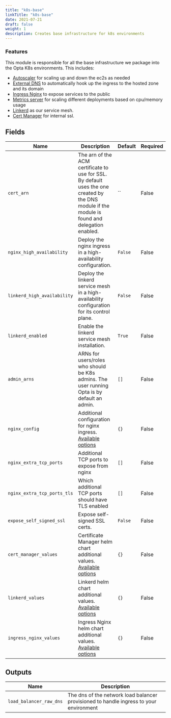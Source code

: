 ```yaml
---
title: "k8s-base"
linkTitle: "k8s-base"
date: 2021-07-21
draft: false
weight: 1
description: Creates base infrastructure for k8s environments
---
```


### Features

This module is responsible for all the base infrastructure we package into the Opta K8s environments. This includes:

- [Autoscaler](https://github.com/kubernetes/autoscaler) for scaling up and down the ec2s as needed
- [External DNS](https://github.com/kubernetes-sigs/external-dns) to automatically hook up the ingress to the hosted zone and its domain
- [Ingress Nginx](https://github.com/kubernetes/ingress-nginx) to expose services to the public
- [Metrics server](https://github.com/kubernetes-sigs/metrics-server) for scaling different deployments based on cpu/memory usage
- [Linkerd](https://linkerd.io/) as our service mesh.
- [Cert Manager](https://cert-manager.io/docs/) for internal ssl.


## Fields


| Name      | Description | Default | Required |
| ----------- | ----------- | ------- | -------- |
| `cert_arn` | The arn of the ACM certificate to use for SSL. By default uses the one created by the DNS module if the module is found and delegation enabled. | `` | False |
| `nginx_high_availability` | Deploy the nginx ingress in a high-availability configuration. | `False` | False |
| `linkerd_high_availability` | Deploy the linkerd service mesh in a high-availability configuration for its control plane. | `False` | False |
| `linkerd_enabled` | Enable the linkerd service mesh installation. | `True` | False |
| `admin_arns` | ARNs for users/roles who should be K8s admins. The user running Opta is by default an admin. | `[]` | False |
| `nginx_config` | Additional configuration for nginx ingress. [Available options](https://kubernetes.github.io/ingress-nginx/user-guide/nginx-configuration/configmap/#configuration-options) | `{}` | False |
| `nginx_extra_tcp_ports` | Additional TCP ports to expose from nginx | `[]` | False |
| `nginx_extra_tcp_ports_tls` | Which additional TCP ports should have TLS enabled | `[]` | False |
| `expose_self_signed_ssl` | Expose self-signed SSL certs. | `False` | False |
| `cert_manager_values` | Certificate Manager helm chart additional values. [Available options](https://artifacthub.io/packages/helm/cert-manager/cert-manager?modal=values) | `{}` | False |
| `linkerd_values` | Linkerd helm chart additional values. [Available options](https://artifacthub.io/packages/helm/linkerd2/linkerd2/2.10.2?modal=values) | `{}` | False |
| `ingress_nginx_values` | Ingress Nginx helm chart additional values. [Available options](https://artifacthub.io/packages/helm/ingress-nginx/ingress-nginx/4.0.17?modal=values) | `{}` | False |

## Outputs


| Name      | Description |
| ----------- | ----------- |
| `load_balancer_raw_dns` | The dns of the network load balancer provisioned to handle ingress to your environment |